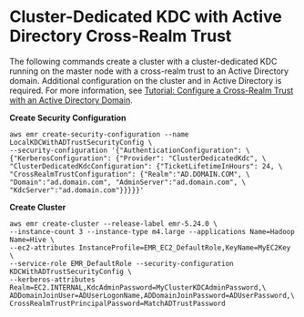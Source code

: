# Cluster\-Dedicated KDC with Active Directory Cross\-Realm Trust<a name="emr-kerberos-example-crossrealm"></a>

The following commands create a cluster with a cluster\-dedicated KDC running on the master node with a cross\-realm trust to an Active Directory domain\. Additional configuration on the cluster and in Active Directory is required\. For more information, see [Tutorial: Configure a Cross\-Realm Trust with an Active Directory Domain](emr-kerberos-cross-realm.md)\.

**Create Security Configuration**

```
aws emr create-security-configuration --name LocalKDCWithADTrustSecurityConfig \
--security-configuration '{"AuthenticationConfiguration": \
{"KerberosConfiguration": {"Provider": "ClusterDedicatedKdc", \
"ClusterDedicatedKdcConfiguration": {"TicketLifetimeInHours": 24, \
"CrossRealmTrustConfiguration": {"Realm":"AD.DOMAIN.COM", \
"Domain":"ad.domain.com", "AdminServer":"ad.domain.com", \
"KdcServer":"ad.domain.com"}}}}}'
```

**Create Cluster**

```
aws emr create-cluster --release-label emr-5.24.0 \
--instance-count 3 --instance-type m4.large --applications Name=Hadoop Name=Hive \
--ec2-attributes InstanceProfile=EMR_EC2_DefaultRole,KeyName=MyEC2Key \
--service-role EMR_DefaultRole --security-configuration KDCWithADTrustSecurityConfig \
--kerberos-attributes Realm=EC2.INTERNAL,KdcAdminPassword=MyClusterKDCAdminPassword,\
ADDomainJoinUser=ADUserLogonName,ADDomainJoinPassword=ADUserPassword,\
CrossRealmTrustPrincipalPassword=MatchADTrustPassword
```